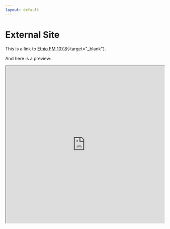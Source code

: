 ```yaml
---
layout: default
---
```


# External Site

This is a link to [Ethio FM 107.8](https://radio.garden/listen/ethio-fm-107-8/StmwUVGt){:target="_blank"}.

And here is a preview:

<iframe src="https://radio.garden/listen/ethio-fm-107-8/StmwUVGt" width="100%" height="500">
</iframe>

